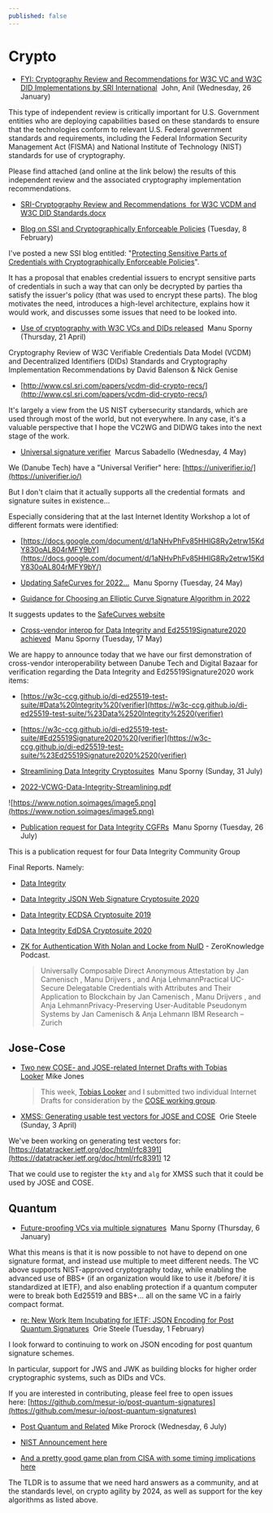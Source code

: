 ```yaml
---
published: false
---
```


# Crypto 


* [FYI: Cryptography Review and Recommendations for W3C VC and W3C DID Implementations by SRI International](https://lists.w3.org/Archives/Public/public-credentials/2022Jan/0209.html)  John, Anil (Wednesday, 26 January)

This type of independent review is critically important for U.S. Government entities who are deploying capabilities based on these standards to ensure that the technologies conform to relevant U.S. Federal government standards and requirements, including the Federal Information Security Management Act (FISMA) and National Institute of Technology (NIST) standards for use of cryptography.

Please find attached (and online at the link below) the results of this independent review and the associated cryptography implementation recommendations.

* [SRI-Cryptography Review and Recommendations  for W3C VCDM and W3C DID Standards.docx](https://docs.google.com/document/d/1EdCBSACtlBv2DxNZM67qi9F15Iv5uWOW/)

* [Blog on SSI and Cryptographically Enforceable Policies](https://lists.w3.org/Archives/Public/public-credentials/2022Feb/0032.html)  (Tuesday, 8 February)

I've posted a new SSI blog entitled: "[Protecting Sensitive Parts of Credentials with Cryptographically Enforceable Policies](https://blockchain.tno.nl/blog/protecting-sensitive-parts-of-credentials-with-cryptographically-enforceable-policies/)".

It has a proposal that enables credential issuers to encrypt sensitive parts of credentials in such a way that can only be decrypted by parties tha satisfy the issuer's policy (that was used to encrypt these parts). The blog motivates the need, introduces a high-level architecture, explains how it would work, and discusses some issues that need to be looked into.

* [Use of cryptography with W3C VCs and DIDs released](https://lists.w3.org/Archives/Public/public-credentials/2022Apr/0109.html)  Manu Sporny (Thursday, 21 April)

Cryptography Review of W3C Verifiable Credentials Data Model (VCDM) and Decentralized Identifiers (DIDs) Standards and Cryptography Implementation Recommendations by David Balenson & Nick Genise

* [http://www.csl.sri.com/papers/vcdm-did-crypto-recs/](http://www.csl.sri.com/papers/vcdm-did-crypto-recs/)

It's largely a view from the US NIST cybersecurity standards, which are used through most of the world, but not everywhere. In any case, it's a valuable perspective that I hope the VC2WG and DIDWG takes into the next stage of the work.

* [Universal signature verifier](https://lists.w3.org/Archives/Public/public-credentials/2022May/0005.html)  Marcus Sabadello (Wednesday, 4 May)

We (Danube Tech) have a "Universal Verifier" here: [https://univerifier.io/](https://univerifier.io/)

But I don't claim that it actually supports all the credential formats  and signature suites in existence...

Especially considering that at the last Internet Identity Workshop a lot of different formats were identified:

* [https://docs.google.com/document/d/1aNHvPhFv85HHlG8Ry2etrw15KdY830oAL804rMFY9bY](https://docs.google.com/document/d/1aNHvPhFv85HHlG8Ry2etrw15KdY830oAL804rMFY9bY/)

* [Updating SafeCurves for 2022...](https://lists.w3.org/Archives/Public/public-credentials/2022May/0048.html)  Manu Sporny (Tuesday, 24 May)

* [Guidance for Choosing an Elliptic Curve Signature Algorithm in 2022](https://soatok.blog/2022/05/19/guidance-for-choosing-an-elliptic-curve-signature-algorithm-in-2022/)

It suggests updates to the [SafeCurves website](https://safecurves.cr.yp.to/)

* [Cross-vendor interop for Data Integrity and Ed25519Signature2020 achieved](https://lists.w3.org/Archives/Public/public-credentials/2022May/0034.html)  Manu Sporny (Tuesday, 17 May)

We are happy to announce today that we have our first demonstration of cross-vendor interoperability between Danube Tech and Digital Bazaar for verification regarding the Data Integrity and Ed25519Signature2020 work items:

* [https://w3c-ccg.github.io/di-ed25519-test-suite/#Data%20Integrity%20(verifier](https://w3c-ccg.github.io/di-ed25519-test-suite/%23Data%2520Integrity%2520(verifier)

* [https://w3c-ccg.github.io/di-ed25519-test-suite/#Ed25519Signature2020%20(verifier](https://w3c-ccg.github.io/di-ed25519-test-suite/%23Ed25519Signature2020%2520(verifier)

* [Streamlining Data Integrity Cryptosuites](https://lists.w3.org/Archives/Public/public-credentials/2022Jul/0115.html)  Manu Sporny (Sunday, 31 July)

* [2022-VCWG-Data-Integrity-Streamlining.pdf](https://lists.w3.org/Archives/Public/public-credentials/2022Jul/att-0115/2022-VCWG-Data-Integrity-Streamlining.pdf)

![https://www.notion.soimages/image5.png](https://www.notion.soimages/image5.png)

* [Publication request for Data Integrity CGFRs](https://lists.w3.org/Archives/Public/public-credentials/2022Jul/0107.html)  Manu Sporny (Tuesday, 26 July)

This is a publication request for four Data Integrity Community Group

Final Reports. Namely:

* [Data Integrity](https://w3c.github.io/cg-reports/credentials/CG-FINAL-data-integrity-20220722/)

* [Data Integrity JSON Web Signature Cryptosuite 2020](https://w3c.github.io/cg-reports/credentials/CG-FINAL-lds-jws2020-20220721/)

* [Data Integrity ECDSA Cryptosuite 2019](https://w3c.github.io/cg-reports/credentials/CG-FINAL-di-ecdsa-2019-20220724/)

* [Data Integrity EdDSA Cryptosuite 2020](https://w3c.github.io/cg-reports/credentials/CG-FINAL-di-eddsa-2020-20220724/)



* [ZK for Authentication With Nolan and Locke from NuID](https://www.zeroknowledge.fm/154) - ZeroKnowledge Podcast.
  > Universally Composable Direct Anonymous Attestation by Jan Camenisch , Manu Drijvers , and Anja LehmannPractical UC-Secure Delegatable Credentials with Attributes and Their Application to Blockchain by Jan Camenisch , Manu Drijvers , and Anja LehmannPrivacy-Preserving User-Auditable Pseudonym Systems by Jan Camenisch & Anja Lehmann IBM Research – Zurich

## Jose-Cose

* [Two new COSE- and JOSE-related Internet Drafts with Tobias Looker](https://self-issued.info/?p%3D2260) Mike Jones
  > This week, [Tobias Looker](https://twitter.com/tplooker) and I submitted two individual Internet Drafts for consideration by the [COSE working group](https://datatracker.ietf.org/wg/cose/about/).
* [XMSS: Generating usable test vectors for JOSE and COSE](https://lists.w3.org/Archives/Public/public-credentials/2022Apr/0007.html)  Orie Steele (Sunday, 3 April)

We've been working on generating test vectors for: [https://datatracker.ietf.org/doc/html/rfc8391](https://datatracker.ietf.org/doc/html/rfc8391) $1$2

That we could use to register the `kty` and `alg` for XMSS such that it could be used by JOSE and COSE.

## Quantum


* [Future-proofing VCs via multiple signatures](https://lists.w3.org/Archives/Public/public-credentials/2022Jan/0043.html)  Manu Sporny (Thursday, 6 January)

What this means is that it is now possible to not have to depend on one signature format, and instead use multiple to meet different needs. The VC above supports NIST-approved cryptography today, while enabling the advanced use of BBS+ (if an organization would like to use it /before/ it is standardized at IETF), and also enabling protection if a quantum computer were to break both Ed25519 and BBS+... all on the same VC in a fairly compact format.

* [re: New Work Item Incubating for IETF: JSON Encoding for Post Quantum Signatures](https://lists.w3.org/Archives/Public/public-credentials/2022Feb/0008.html)  Orie Steele (Tuesday, 1 February)

I look forward to continuing to work on JSON encoding for post quantum signature schemes.

In particular, support for JWS and JWK as building blocks for higher order cryptographic systems, such as DIDs and VCs.

If you are interested in contributing, please feel free to open issues here: [](https://github.com/mesur-io/post-quantum-signatures)[https://github.com/mesur-io/post-quantum-signatures](https://github.com/mesur-io/post-quantum-signatures)

* [Post Quantum and Related](https://lists.w3.org/Archives/Public/public-credentials/2022Jul/0010.html) Mike Prorock (Wednesday, 6 July)

* [NIST Announcement here](https://csrc.nist.gov/News/2022/pqc-candidates-to-be-standardized-and-round-4)

* [And a pretty good game plan from CISA with some timing implications here](https://www.cisa.gov/uscert/ncas/current-activity/2022/07/05/prepare-new-cryptographic-standard-protect-against-future-quantum)

The TLDR is to assume that we need hard answers as a community, and at the standards level, on crypto agility by 2024, as well as support for the key algorithms as listed above.
